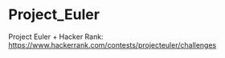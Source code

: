 Project_Euler
=============

Project Euler + Hacker Rank: https://www.hackerrank.com/contests/projecteuler/challenges
